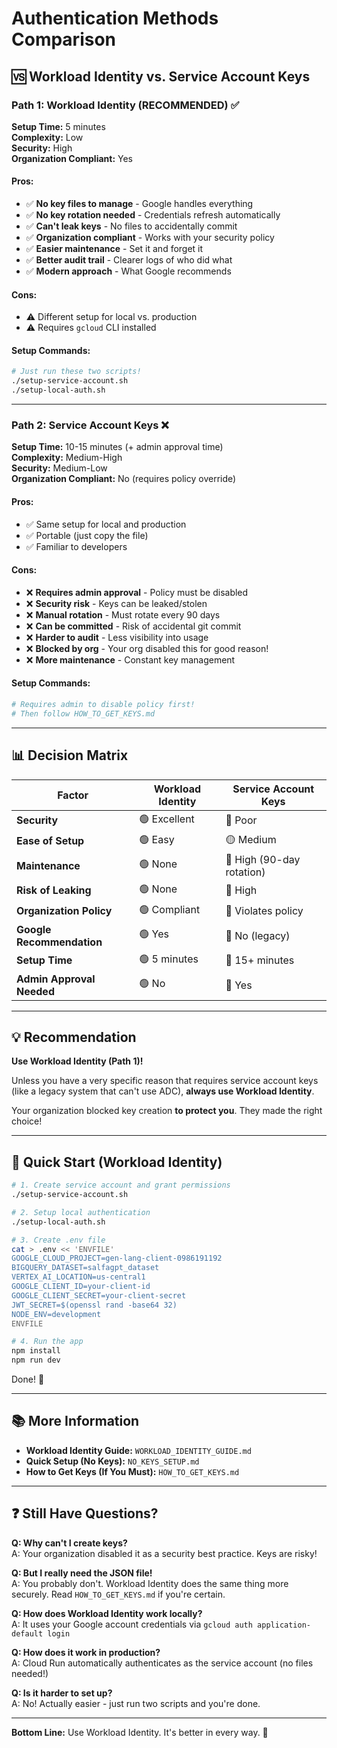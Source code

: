 # Authentication Methods Comparison

## 🆚 Workload Identity vs. Service Account Keys

### Path 1: Workload Identity (RECOMMENDED) ✅

**Setup Time:** 5 minutes  
**Complexity:** Low  
**Security:** High  
**Organization Compliant:** Yes  

#### Pros:
- ✅ **No key files to manage** - Google handles everything
- ✅ **No key rotation needed** - Credentials refresh automatically
- ✅ **Can't leak keys** - No files to accidentally commit
- ✅ **Organization compliant** - Works with your security policy
- ✅ **Easier maintenance** - Set it and forget it
- ✅ **Better audit trail** - Clearer logs of who did what
- ✅ **Modern approach** - What Google recommends

#### Cons:
- ⚠️ Different setup for local vs. production
- ⚠️ Requires `gcloud` CLI installed

#### Setup Commands:
```bash
# Just run these two scripts!
./setup-service-account.sh
./setup-local-auth.sh
```

---

### Path 2: Service Account Keys ❌

**Setup Time:** 10-15 minutes (+ admin approval time)  
**Complexity:** Medium-High  
**Security:** Medium-Low  
**Organization Compliant:** No (requires policy override)  

#### Pros:
- ✅ Same setup for local and production
- ✅ Portable (just copy the file)
- ✅ Familiar to developers

#### Cons:
- ❌ **Requires admin approval** - Policy must be disabled
- ❌ **Security risk** - Keys can be leaked/stolen
- ❌ **Manual rotation** - Must rotate every 90 days
- ❌ **Can be committed** - Risk of accidental git commit
- ❌ **Harder to audit** - Less visibility into usage
- ❌ **Blocked by org** - Your org disabled this for good reason!
- ❌ **More maintenance** - Constant key management

#### Setup Commands:
```bash
# Requires admin to disable policy first!
# Then follow HOW_TO_GET_KEYS.md
```

---

## 📊 Decision Matrix

| Factor | Workload Identity | Service Account Keys |
|--------|------------------|---------------------|
| **Security** | 🟢 Excellent | 🔴 Poor |
| **Ease of Setup** | 🟢 Easy | 🟡 Medium |
| **Maintenance** | 🟢 None | 🔴 High (90-day rotation) |
| **Risk of Leaking** | 🟢 None | 🔴 High |
| **Organization Policy** | 🟢 Compliant | 🔴 Violates policy |
| **Google Recommendation** | 🟢 Yes | 🔴 No (legacy) |
| **Setup Time** | 🟢 5 minutes | 🔴 15+ minutes |
| **Admin Approval Needed** | 🟢 No | 🔴 Yes |

---

## 💡 Recommendation

**Use Workload Identity (Path 1)!**

Unless you have a very specific reason that requires service account keys (like a legacy system that can't use ADC), **always use Workload Identity**.

Your organization blocked key creation **to protect you**. They made the right choice!

---

## 🚀 Quick Start (Workload Identity)

```bash
# 1. Create service account and grant permissions
./setup-service-account.sh

# 2. Setup local authentication
./setup-local-auth.sh

# 3. Create .env file
cat > .env << 'ENVFILE'
GOOGLE_CLOUD_PROJECT=gen-lang-client-0986191192
BIGQUERY_DATASET=salfagpt_dataset
VERTEX_AI_LOCATION=us-central1
GOOGLE_CLIENT_ID=your-client-id
GOOGLE_CLIENT_SECRET=your-client-secret
JWT_SECRET=$(openssl rand -base64 32)
NODE_ENV=development
ENVFILE

# 4. Run the app
npm install
npm run dev
```

Done! 🎉

---

## 📚 More Information

- **Workload Identity Guide:** `WORKLOAD_IDENTITY_GUIDE.md`
- **Quick Setup (No Keys):** `NO_KEYS_SETUP.md`
- **How to Get Keys (If You Must):** `HOW_TO_GET_KEYS.md`

---

## ❓ Still Have Questions?

**Q: Why can't I create keys?**  
A: Your organization disabled it as a security best practice. Keys are risky!

**Q: But I really need the JSON file!**  
A: You probably don't. Workload Identity does the same thing more securely. Read `HOW_TO_GET_KEYS.md` if you're certain.

**Q: How does Workload Identity work locally?**  
A: It uses your Google account credentials via `gcloud auth application-default login`

**Q: How does it work in production?**  
A: Cloud Run automatically authenticates as the service account (no files needed!)

**Q: Is it harder to set up?**  
A: No! Actually easier - just run two scripts and you're done.

---

**Bottom Line:** Use Workload Identity. It's better in every way. 🚀
